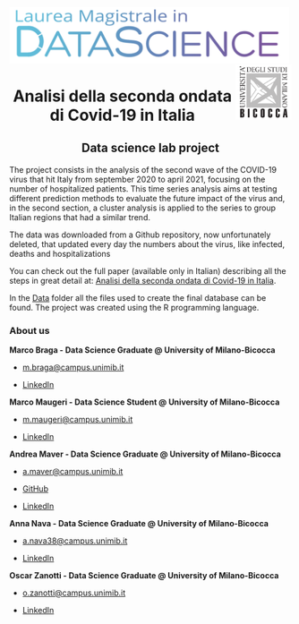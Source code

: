 <p  float="left">

<img  src="https://github.com/andreamaver/DataVisualization/blob/main/images/DSLogo.png"  width = "500"/>

<img  src="https://github.com/andreamaver/DataVisualization/blob/main/images/BicoccaLogo.png"  width = "100"  align="right"/>

</p>

<h1  align="center">Analisi della seconda ondata di Covid-19 in Italia</h1>

<h2  align="center">Data science lab project</h2>

The project consists in the analysis of the second wave of the COVID-19 virus that hit Italy from september 2020 to april 2021, focusing on the number of hospitalized patients. This time series analysis aims at testing different prediction methods to evaluate the future impact of the virus and, in the second section, a cluster analysis is applied to the series to group Italian regions that had a similar trend.

The data was downloaded from a Github repository, now unfortunately deleted, that updated every day the numbers about the virus, like infected, deaths and hospitalizations

You can check out the full paper (available only in Italian) describing all the steps in great detail at: [Analisi della seconda ondata di Covid-19 in Italia](https://github.com/andreamaver/DataScienceLab/blob/main/Progetto%20DS%20Lab.pdf).

In the [Data](https://github.com/andreamaver/DataScienceLab/tree/main/Data) folder all the files used to create the final database can be found. The project was created using the R programming language.

### About us
**Marco Braga -  Data Science Graduate @ University of Milano-Bicocca**

* m.braga@campus.unimib.it

* [LinkedIn](https://www.linkedin.com/in/marco-braga-8633aa243/)

**Marco Maugeri -  Data Science Student @ University of Milano-Bicocca**

* m.maugeri@campus.unimib.it

* [LinkedIn](https://www.linkedin.com/in/marco-maugeri-0a2273234/)

**Andrea Maver - Data Science Graduate @ University of Milano-Bicocca**

* a.maver@campus.unimib.it

* [GitHub](https://github.com/andreamaver)

* [LinkedIn](https://www.linkedin.com/in/andrea-maver/)

**Anna Nava - Data Science Graduate @ University of Milano-Bicocca**

* a.nava38@campus.unimib.it

* [LinkedIn](https://www.linkedin.com/in/anna-nava-814692228/)

**Oscar Zanotti - Data Science Graduate @ University of Milano-Bicocca**

* o.zanotti@campus.unimib.it

* [LinkedIn](https://www.linkedin.com/in/oscar-zanotti/)
